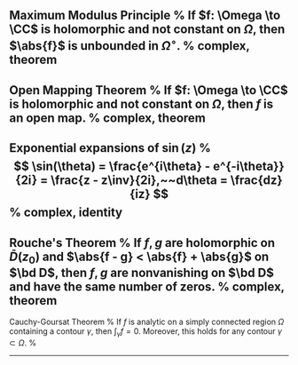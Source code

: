 Maximum Modulus Principle
%
If $f: \Omega \to \CC$ is holomorphic and not constant on $\Omega$, then $\abs{f}$ is unbounded in $\Omega^\circ$.
%
complex, theorem
---

Open Mapping Theorem
%
If $f: \Omega \to \CC$ is holomorphic and not constant on $\Omega$, then $f$ is an open map.
%
complex, theorem
---

Exponential expansions of $\sin(z)$
%
$$
\sin(\theta) = \frac{e^{i\theta} - e^{-i\theta}}{2i} = \frac{z - z\inv}{2i},~~d\theta = \frac{dz}{iz}
$$
%
complex, identity
---

Rouche's Theorem
%
If $f, g$ are holomorphic on $\bar{D}(z_0)$ and $\abs{f - g} < \abs{f} + \abs{g}$ on $\bd D$, then $f,g$ are nonvanishing on $\bd D$ and have the same number of zeros.
%
complex, theorem
---

Cauchy-Goursat Theorem
%
If $f$ is analytic on a simply connected region $\Omega$ containing a contour $\gamma$, then $\int_\gamma f = 0$.
Moreover, this holds for any contour $\gamma \subset \Omega$.
%

---



